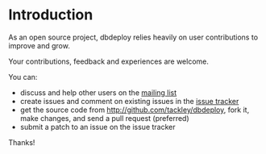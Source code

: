 # Introduction #

As an open source project, dbdeploy relies heavily on user contributions to improve and grow.

Your contributions, feedback and experiences are welcome.

You can:

  * discuss and help other users on the [mailing list](http://groups.google.com/group/db-deploy-users)
  * create issues and comment on existing issues in the [issue tracker](http://code.google.com/p/dbdeploy/issues/list)
  * get the source code from http://github.com/tackley/dbdeploy, fork it, make changes, and send a pull request (preferred)
  * submit a patch to an issue on the issue tracker

Thanks!